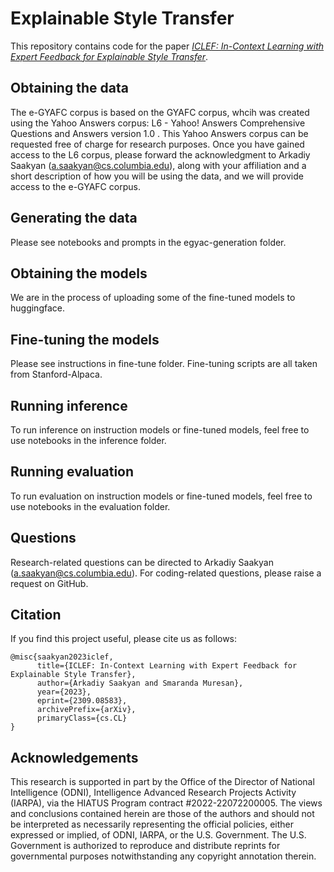 # Explainable Style Transfer

This repository contains code for the paper [*ICLEF: In-Context Learning with Expert Feedback for Explainable Style Transfer*](https://asaakyan.github.io/content/iclef.pdf).

## Obtaining the data

The e-GYAFC corpus is based on the GYAFC corpus, whcih was created using the Yahoo Answers corpus: L6 - Yahoo! Answers Comprehensive Questions and Answers version 1.0 . This Yahoo Answers corpus can be requested free of charge for research purposes. Once you have gained access to the L6 corpus, please forward the acknowledgment to Arkadiy Saakyan (a.saakyan@cs.columbia.edu), along with your affiliation and a short description of how you will be using the data, and we will provide access to the e-GYAFC corpus.

## Generating the data

Please see notebooks and prompts in the egyac-generation folder.

## Obtaining the models

We are in the process of uploading some of the fine-tuned models to huggingface.

## Fine-tuning the models

Please see instructions in fine-tune folder. Fine-tuning scripts are all taken from Stanford-Alpaca.

## Running inference

To run inference on instruction models or fine-tuned models, feel free to use notebooks in the inference folder.

## Running evaluation

To run evaluation on instruction models or fine-tuned models, feel free to use notebooks in the evaluation folder.

## Questions

Research-related questions can be directed to Arkadiy Saakyan (a.saakyan@cs.columbia.edu). For coding-related questions, please raise a request on GitHub.

## Citation

If you find this project useful, please cite us as follows:
```
@misc{saakyan2023iclef,
      title={ICLEF: In-Context Learning with Expert Feedback for Explainable Style Transfer}, 
      author={Arkadiy Saakyan and Smaranda Muresan},
      year={2023},
      eprint={2309.08583},
      archivePrefix={arXiv},
      primaryClass={cs.CL}
}
```

## Acknowledgements
This research is supported in part by the Office of the Director of National Intelligence (ODNI), Intelligence Advanced Research Projects Activity (IARPA), via the HIATUS Program contract #2022-22072200005. The views and conclusions contained herein are those of the authors and should not be interpreted as necessarily representing the official policies, either expressed or implied, of ODNI, IARPA, or the U.S. Government. The U.S. Government is authorized to reproduce and distribute reprints for governmental purposes notwithstanding any copyright annotation therein.
